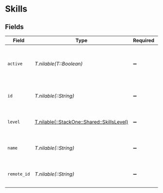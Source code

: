 # Skills


## Fields

| Field                                                                            | Type                                                                             | Required                                                                         | Description                                                                      | Example                                                                          |
| -------------------------------------------------------------------------------- | -------------------------------------------------------------------------------- | -------------------------------------------------------------------------------- | -------------------------------------------------------------------------------- | -------------------------------------------------------------------------------- |
| `active`                                                                         | *T.nilable(T::Boolean)*                                                          | :heavy_minus_sign:                                                               | Whether the skill is active and therefore available for use                      | true                                                                             |
| `id`                                                                             | *T.nilable(::String)*                                                            | :heavy_minus_sign:                                                               | The ID associated with this skill                                                | 16873-IT345                                                                      |
| `level`                                                                          | [T.nilable(::StackOne::Shared::SkillsLevel)](../../models/shared/skillslevel.md) | :heavy_minus_sign:                                                               | The hierarchal level of the skill                                                |                                                                                  |
| `name`                                                                           | *T.nilable(::String)*                                                            | :heavy_minus_sign:                                                               | The name associated with this skill                                              | Information-Technology                                                           |
| `remote_id`                                                                      | *T.nilable(::String)*                                                            | :heavy_minus_sign:                                                               | Provider's unique identifier                                                     | 8187e5da-dc77-475e-9949-af0f1fa4e4e3                                             |